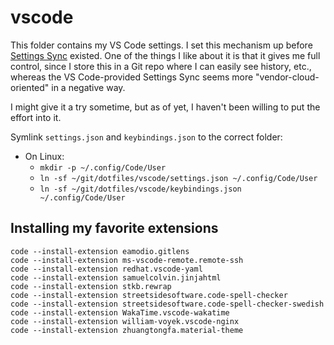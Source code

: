 # vscode

This folder contains my VS Code settings. I set this mechanism up before [Settings Sync](https://code.visualstudio.com/docs/editor/settings-sync) existed. One of the things I like about it is that it gives me full control, since I store this in a Git repo where I can easily see history, etc., whereas the VS Code-provided Settings Sync seems more "vendor-cloud-oriented" in a negative way.

I might give it a try sometime, but as of yet, I haven't been willing to put the effort into it.

Symlink `settings.json` and `keybindings.json` to the correct folder:

- On Linux:
  - `mkdir -p ~/.config/Code/User`
  - `ln -sf ~/git/dotfiles/vscode/settings.json ~/.config/Code/User`
  - `ln -sf ~/git/dotfiles/vscode/keybindings.json ~/.config/Code/User`

## Installing my favorite extensions

```shell
code --install-extension eamodio.gitlens
code --install-extension ms-vscode-remote.remote-ssh
code --install-extension redhat.vscode-yaml
code --install-extension samuelcolvin.jinjahtml
code --install-extension stkb.rewrap
code --install-extension streetsidesoftware.code-spell-checker
code --install-extension streetsidesoftware.code-spell-checker-swedish
code --install-extension WakaTime.vscode-wakatime
code --install-extension william-voyek.vscode-nginx
code --install-extension zhuangtongfa.material-theme
```
